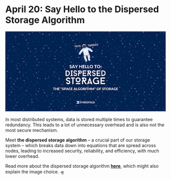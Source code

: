 # April 20: Say Hello to the Dispersed Storage Algorithm

![](img/dispersed_storage_hello.png)

In most distributed systems, data is stored multiple times to guarantee redundancy. This leads to a lot of unnecessary overhead and is also not the most secure mechanism.

Meet **the dispersed storage algorithm** – a crucial part of our storage system – which breaks data down into equations that are spread across nodes, leading to increased security, reliability, and efficiency, with much lower overhead.

Read more about the dispersed storage algorithm **[here](https://info.threefold.io/#/threefold__part5_ultra_efficient_storage?id=the-space-algorithm-of-storage)**, which might also explain the image choice. 🛸
